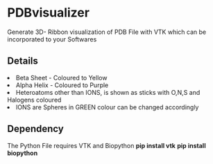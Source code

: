 # PDBvisualizer
Generate 3D- Ribbon visualization of PDB File with VTK which can be incorporated to your Softwares 

## Details
<li>Beta Sheet - Coloured to Yellow</li>
<li>Alpha Helix - Coloured to Purple</li>
<li>Heteroatoms other than IONS, is shown as sticks with O,N,S and Halogens coloured</li>
<li>IONS are Spheres in GREEN colour can be changed accordingly</li>

## Dependency
The Python File requires VTK and Biopython
<b>pip install vtk</b>
<b>pip install biopython</b>

